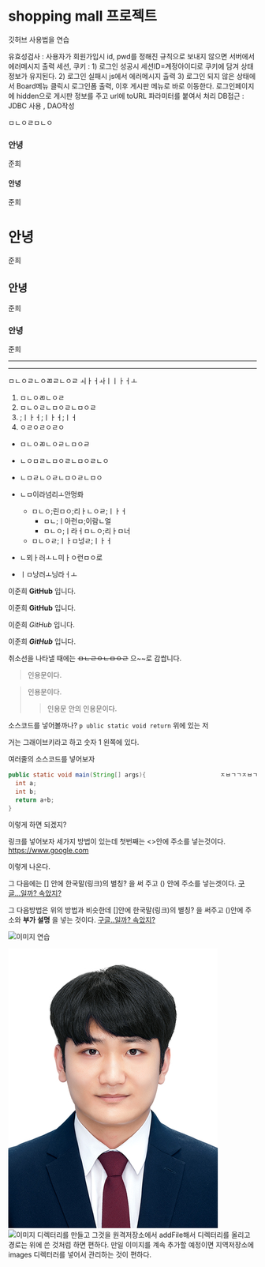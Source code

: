 # shopping mall 프로젝트 
깃허브 사용법을 연습



유효성검사 : 사용자가 회원가입시 id, pwd를 정해진 규칙으로 보내지 않으면 서버에서 에러메시지 출력 
세션, 쿠키 : 1) 로그인 성공시 세션ID=계정아이디로 쿠키에 담겨 상태정보가 유지된다.
                2) 로그인 실패시 js에서 에러메시지 출력
	   3) 로그인 되지 않은 상태에서 Board메뉴 클릭시 로그인폼 출력, 
                   이후 게시판 메뉴로 바로 이동한다. 로그인페이지에 hidden으로 게시판 정보를 주고 
                    url에 toURL 파라미터를 붙여서 처리 
DB접근 : JDBC 사용 , DAO작성 





























ㅁㄴㅇㄹㅁㄴㅇ


### 안녕 

준희

#### 안녕
준희

# 안녕
준희

## 안녕
준희

### 안녕 
준희


---

* * * 


ㅁㄴㅇㄹㄴㅇㄻㄹㄴㅇㄹ
ㅚㅏㅓㅘㅣㅣㅏㅓㅗ

1. ㅁㄴㅇㄻㄴㅇㄹ
3. ㅁㄴㅇㄹㄴㅁㅇㄹㄴㅁㅇㄹ
4. ;ㅣㅏㅓ;ㅣㅏㅓ;ㅣㅓ
5. ㅇㄹㅇㄹㅇㄹㅇ

* ㅁㄴㅇㄻㄴㅇㄹㄴㅁㅇㄹ
* ㄴㅇㅁㄹㄴㅁㅇㄹㄴㅁㅇㄹㄴㅇ
* ㄴㅁㄹㄴㅇㄹㄴㅁㅇㄹㄴㅁㅇ






* ㄴㅁ이라넘리ㅗ안멍롸
  * ㅁㄴㅇ;린ㅁㅇ;리ㅏㄴㅇㄹ;ㅣㅏㅓ
    * ㅁㄴ;ㅣ아런ㅁ;이람ㄴ얼
    * ㅁㄴㅇ;ㅣ라ㅓㅁㄴㅇ;리ㅏㅁ너
  * ㅁㄴㅇㄹ;ㅣㅏㅁ넝ㄹ;ㅣㅏㅓ
* ㄴ뫼ㅏ러ㅗㄴ미ㅏㅇ런ㅁㅇ로
* ㅣㅁ낭러ㅗ닝라ㅓㅗ




이준희 **GitHub** 입니다. 

이준희 __GitHub__ 입니다. 

이준희 *GitHub* 입니다. 



이준희 ***GitHub*** 입니다. 


취소선을 나타낼 때에는 ~~ㅁㄴㄹㅇㄴㅁㅇㄹ~~ 으~~로 감쌉니다. 


> 인용문이다. 

> 인용문이다. 
>> 인용문 안의 인용문이다. 



소스코드를 넣어볼까나? ` p ublic static void return ` 위에 있는 저 

거는 그래이브키라고 하고 숫자 1 왼쪽에 있다. 

여러줄의 소스코드를 넣어보자 
```java                                                 ㅈㅍㄷㄿㄷㄱㅍㄷㄱㅍㄷㄱㅍㄷㄱ
public static void main(String[] args){                     ㅈㅂㄱㄱㅈㅂㄱㅍㅂㄷㅍㄷㅍㄱ
  int a; 
  int b; 
  return a+b; 
}
```
이렇게 하면 되겠지? 



링크를 넣어보자 세가지 방법이 있는데 첫번째는 <>안에 주소를 넣는것이다. 
<https://www.google.com>

이렇게 나온다. 

그 다음에는 [] 안에 한국말(링크)의 별칭? 을 써 주고 () 안에 주소를 넣는겟이다. 
[구글...일까? 속았지?](https://www.naver.com)

그 다음방법은 위의 방법과 비슷한데 []안에 한국말(링크)의 별칭? 을 써주고 ()안에 주소와 **부가 설명** 을 넣는 것이다. 
[구글..일까? 속았지?](https://www.naver.com, "사실은 네이버")



![이미지 연습](https://search.pstatic.net/common/?src=http%3A%2F%2Fblogfiles.naver.net%2FMjAyMzAyMTdfMTcx%2FMDAxNjc2NjIxNzc5NjEw.drrHuEWmaybLyI1UeNAszZcFxhay0iTNYZ_QlsZT4G0g.qk2C6azgQA01vlWUCtKcdjT2qptjldEgX3EK7nQe3Y4g.JPEG.lopec73%2F079A5374.jpg&type=a340)



![이미지를 이렇게 관리하면 편하다](./images/내사진.jpg)
![이미지 디렉터리를 만들고 그것을 원격저장소에서 addFile해서 디렉터리를 올리고 경로는 위에 쓴 것처럼 하면 편하다. 만일 이미지를 계속 추가할 예정이면 지역저장소에 images
디렉터러를 넣어서 관리하는 것이 편하다.](./images/스크린샷(56).png)
















